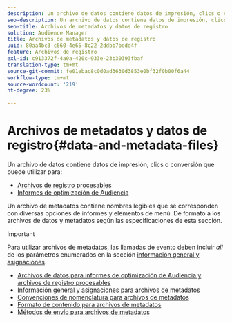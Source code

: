 ```yaml
---
description: Un archivo de datos contiene datos de impresión, clics o conversiones que se pueden usar en los informes del Audience Optimization y en los archivos de registro procesables. Un archivo de metadatos contiene nombres legibles que se corresponden con diversas opciones de informes y elementos de menú. Dé formato a los archivos de datos y metadatos según las especificaciones de esta sección.
seo-description: Un archivo de datos contiene datos de impresión, clics o conversiones que se pueden usar en los informes del Audience Optimization y en los archivos de registro procesables. Un archivo de metadatos contiene nombres legibles que se corresponden con diversas opciones de informes y elementos de menú. Dé formato a los archivos de datos y metadatos según las especificaciones de esta sección.
seo-title: Archivos de metadatos y datos de registro
solution: Audience Manager
title: Archivos de metadatos y datos de registro
uuid: 80aa4bc3-c660-4e65-8c22-2ddbb7bddd4f
feature: Archivos de registro
exl-id: c913372f-4a0a-420c-933e-23b30393fbaf
translation-type: tm+mt
source-git-commit: fe01ebac8c0d0ad3630d3853e0bf32f0b00f6a44
workflow-type: tm+mt
source-wordcount: '219'
ht-degree: 23%

---
```


# Archivos de metadatos y datos de registro{#data-and-metadata-files}

Un archivo de datos contiene datos de impresión, clics o conversión que puede utilizar para:

* [Archivos de registro procesables](/help/using/integration/media-data-integration/actionable-log-files.md)
* [Informes de optimización de Audiencia](/help/using/reporting/audience-optimization-reports/audience-optimization-reports.md)

Un archivo de metadatos contiene nombres legibles que se corresponden con diversas opciones de informes y elementos de menú. Dé formato a los archivos de datos y metadatos según las especificaciones de esta sección.

>[!IMPORTANT]
>
>Para utilizar archivos de metadatos, las llamadas de evento deben incluir *all* de los parámetros enumerados en la sección [información general y asignaciones](../../../reporting/audience-optimization-reports/metadata-files-intro/metadata-file-overview.md).

* [Archivos de datos para informes de optimización de Audiencia y archivos de registro procesables](/help/using/reporting/audience-optimization-reports/metadata-files-intro/datafiles-intro.md)
* [Información general y asignaciones para archivos de metadatos](/help/using/reporting/audience-optimization-reports/metadata-files-intro/metadata-file-overview.md)
* [Convenciones de nomenclatura para archivos de metadatos](/help/using/reporting/audience-optimization-reports/metadata-files-intro/metadata-file-names.md)
* [Formato de contenido para archivos de metadatos](/help/using/reporting/audience-optimization-reports/metadata-files-intro/metadata-file-contents.md)
* [Métodos de envío para archivos de metadatos](/help/using/reporting/audience-optimization-reports/metadata-files-intro/metadata-delivery-methods.md)
